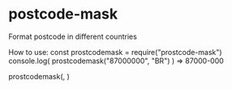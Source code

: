 # postcode-mask
Format postcode in different countries

How to use:
const prostcodemask = require("prostcode-mask")
console.log( prostcodemask("87000000", "BR") ) 
=> 87000-000


prostcodemask(<postcode string>, <country code alpha2>) 
